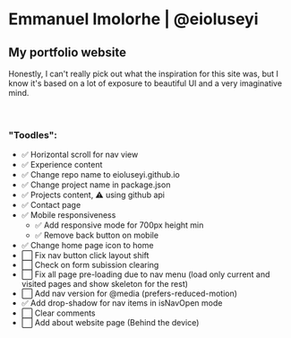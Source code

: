 # Emmanuel Imolorhe | @eioluseyi

## My portfolio website

Honestly, I can't really pick out what the inspiration for this site was, but I know it's based on a lot of exposure to beautiful UI and a very imaginative mind.
<br />  
<br />

### "Toodles":

- ✅ Horizontal scroll for nav view
- ✅ Experience content
- ✅ Change repo name to eioluseyi.github.io
- ✅ Change project name in package.json
- ✅ Projects content, ⚠️ using github api
- ✅ Contact page
- ✅ Mobile responsiveness
  - ✅ Add responsive mode for 700px height min
  - ✅ Remove back button on mobile
- ✅ Change home page icon to home
- ⬜️ Fix nav button click layout shift
- ⬜️ Check on form subission clearing
- ⬜️ Fix all page pre-loading due to nav menu (load only current and visited pages and show skeleton for the rest)
- ⬜️ Add nav version for @media (prefers-reduced-motion)
- ✅ Add drop-shadow for nav items in isNavOpen mode
- ⬜️ Clear comments
- ⬜️ Add about website page (Behind the device)
  <br />
  <br />
